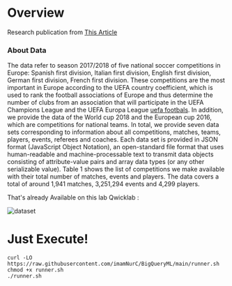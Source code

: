 # Overview

Research publication from [This Article](https://www.nature.com/articles/s41597-019-0247-7)


### About Data 

The data refer to season 2017/2018 of five national soccer competitions in Europe: Spanish first division, Italian first division, English first division, German first division, French first division. These competitions are the most important in Europe according to the UEFA country coefficient, which is used to rank the football associations of Europe and thus determine the number of clubs from an association that will participate in the UEFA Champions League and the UEFA Europa League [uefa footbals](https://www.uefa.com/memberassociations/uefarankings/country/#/yr/2019). In addition, we provide the data of the World cup 2018 and the European cup 2016, which are competitions for national teams. In total, we provide seven data sets corresponding to information about all competitions, matches, teams, players, events, referees and coaches. Each data set is provided in JSON format (JavaScript Object Notation), an open-standard file format that uses human-readable and machine-processable text to transmit data objects consisting of attribute-value pairs and array data types (or any other serializable value). Table 1 shows the list of competitions we make available with their total number of matches, events and players. The data covers a total of around 1,941 matches, 3,251,294 events and 4,299 players.

That's already Available on this lab Qwicklab :

![dataset](https://cdn.qwiklabs.com/ux6I76PtUtyI3sViISF80uu1Ju1MlMkXXjNBY5VCFW8%3D)


# Just Execute!

```
curl -LO https://raw.githubusercontent.com/imamNurC/BigQueryML/main/runner.sh
chmod +x runner.sh
./runner.sh
```
